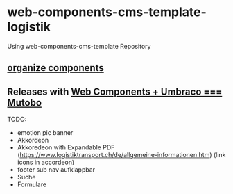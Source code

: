 # web-components-cms-template-logistik
Using web-components-cms-template Repository

## [organize components](https://wiki.migros.net/display/OCC/Web+Components+CMS+Template)

## Releases with [Web Components + Umbraco === Mutobo](http://mutobo.ch/)

TODO:
- emotion pic banner
- Akkordeon
- Akkoredeon with Expandable PDF (https://www.logistiktransport.ch/de/allgemeine-informationen.htm) (link icons in accordeon)
- footer sub nav aufklappbar
- Suche
- Formulare